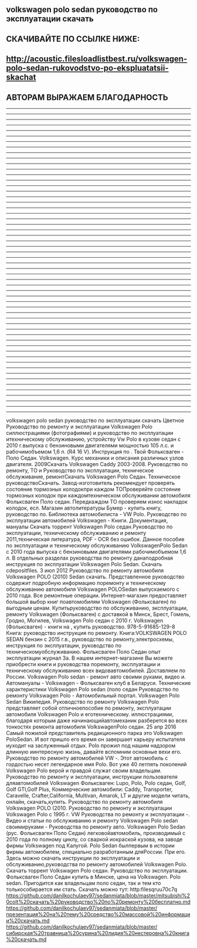 volkswagen polo sedan руководство по эксплуатации скачать
--------------------------------------------------
СКАЧИВАЙТЕ ПО ССЫЛКЕ НИЖЕ:
--------------------------------------------------
http://acoustic.filesloadlistbest.ru/volkswagen-polo-sedan-rukovodstvo-po-ekspluatatsii-skachat
--------------------------------------------------
АВТОРАМ ВЫРАЖАЕМ БЛАГОДАРНОСТЬ
--------------------------------------------------
--------------------------------------------------
--------------------------------------------------
--------------------------------------------------
--------------------------------------------------
--------------------------------------------------
--------------------------------------------------
--------------------------------------------------
--------------------------------------------------
--------------------------------------------------
--------------------------------------------------
--------------------------------------------------
--------------------------------------------------
--------------------------------------------------
--------------------------------------------------
--------------------------------------------------
--------------------------------------------------
--------------------------------------------------
--------------------------------------------------
--------------------------------------------------
--------------------------------------------------
--------------------------------------------------
--------------------------------------------------
--------------------------------------------------
--------------------------------------------------
--------------------------------------------------
--------------------------------------------------
--------------------------------------------------
--------------------------------------------------
--------------------------------------------------
--------------------------------------------------
--------------------------------------------------
--------------------------------------------------
--------------------------------------------------
--------------------------------------------------
--------------------------------------------------
--------------------------------------------------
--------------------------------------------------
--------------------------------------------------
--------------------------------------------------
--------------------------------------------------
--------------------------------------------------
--------------------------------------------------
--------------------------------------------------
--------------------------------------------------
--------------------------------------------------
--------------------------------------------------
--------------------------------------------------
--------------------------------------------------
--------------------------------------------------
--------------------------------------------------
--------------------------------------------------
--------------------------------------------------
--------------------------------------------------
--------------------------------------------------
--------------------------------------------------
--------------------------------------------------
volkswagen polo sedan руководство по эксплуатации скачать Цветное Руководство по ремонту и эксплуатации Volkswagen Polo силлюстрациями (фотографиями) и руководство по эксплуатации итехническому обслуживанию, устройству Vw Polo в кузове седан с 2010 г.выпуска с бензиновыми двигателями мощностью 105 л.с. и рабочимобъемом 1,6 л. (R4 16 V). Инструкция по .  Твой Фольксваген - Поло Седан. Volkswagen. Курс механики и описания различных узлов двигателя. 2009Скачать Volkswagen Caddy 2003-2008. Руководство по ремонту, ТО и Руководство по эксплуатации, техническое обслуживание, ремонтСкачать Volkswagen Polo Седан. Техническое руководствоСкачать. Завод-изготовитель рекомендует проверять состояние тормозных колодокпри каждом ТОПроверяйте состояние тормозных колодок при каждомтехническом обслуживании автомобиля Фольксваген Поло седан. Передкаждом ТО проверяем износ накладок колодок, есл. Магазин автолитературы Бумер - купить книгу, руководство по. Библиотека автомобилиста - VW Polo. Руководство по эксплуатации автомобилей Volkswagen - Книги. Документация, мануалы  Скачать торрент Volkswagen Polo седан.Руководство по эксплуатации, техническому обслуживанию и ремонту 2011,техническая литература, PDF - OCR без ошибок. Данное пособие по эксплуатации и техническому обслуживанию VolkswagenPolo Sedan с 2010 года выпуска с бензиновыми двигателями рабочимобъемом 1,6 л.  В отдельных разделах руководства по ремонту данаподробная инструкция по эксплуатации Volkswagen Polo Sedan.  Скачать cdepositfiles.
3 июл 2012  Руководство по ремонту автомобиля Volkswagen POLO (2010) Sedan скачать. Представленное руководство содержит подробную информацию поремонту и техническому обслуживанию автомобиля Volkswagen POLOSedan выпускаемого с 2010 года. Все ремонтные операции. Интернет-магазин  предоставляет большой выбор книг поавтомобилям Volkswagen (Фольксваген) по выгодным ценам. Купитьруководство по обслуживанию, эксплуатации, ремонту Volkswagen (Фольксваген) с доставкой в Минск, Брест, Гомель, Гродно, Могилев, Volkswagen Polo седан с 2010 г. Volkswagen (Фольксваген) - книги на , купить руководство. 978-5-91685-129-8 Книга: руководство  инструкция по ремонту. Книга:VOLKSWAGEN POLO SEDAN бензин с 2015 г.в., руководство по ремонту,электросхемы, инструкция по эксплуатации, руководство по техническомуобслуживанию. Фольксваген Поло Седан  опыт эксплуатации  журнал За. В нашем интернет-магазине Вы можете приобрести книги и руководства поремонту, эксплуатации и техническому обслуживанию всех видовавтомобилей. Доставляем по России. Volkswagen Polo sedan - ремонт авто своими руками, видео и. Автомануалы - Volkswagen - Фольксваген клуб в Беларуси. Технические характеристики Volkswagen Polo sedan (поло седан
Руководство по ремонту Volkswagen Polo - Автомобильный портал. Volkswagen Polo Sedan  Википедия. Руководство по ремонту Volkswagen Polo представляет собой отличноепособие по ремонту, эксплуатации автомобиля Volkswagen Polo и еготехническому.  иллюстрациями, благодаря которым даже начинающийавтомеханик разберется во всех тонкостях ремонта автомобиля VolkswagenPolo седан. 25 апр 2016  Самый пожилой представитель редакционного парка  это Volkswagen PoloSedan. И вот пришло его время  он завершает карьеру испытателя иуходит на заслуженный отдых. Polo прожил под нашим надзором длинную иинтересную жизнь, давайте вспомним основные вехи его. Руководство по ремонту автомобилей VW -. Этот автомобиль с гордостью несет легендарное имя Polo. Вот уже 40 летпять поколений Volkswagen Polo верой и правдой служат своим владельцам. Руководство по ремонту и эксплуатации, инструкции пользователя дляавтомобилей Volkswagen  Фольксваген: Lupo, Polo, Polo седан, Golf, Golf GTI,Golf Plus,  Коммерческие автомобили: Caddy, Transporter, Caravelle, Crafter,California, Multivan, Amarok, LT и другие модели читать, онлайн, скачать,купить. Руководство по ремонту автомобиля Volkswagen POLO (2010. Руководство по ремонту и эксплуатации Volkswagen Polo с 1995 г.
VW Руководства по ремонту и эксплуатации -. Видео и статьи по обслуживанию и ремонту Volkswagen Polo sedan своимируками - Руководства по ремонту авто. Volkswagen Polo Sedan (рус. Фольксваген Поло Седан)  легковойавтомобиль, производимый с 2010 года по полному циклу, со сваркой иокраской кузова, на заводе фирмы Volkswagen под Калугой. Polo Sedan былпервым в истории фирмы автомобилем, специально разработанным дляРоссии. При его. Здесь можно скачать инструкции по эксплуатации и обслуживанию,руководства по ремонту автомобилей Volkswagen Polo. Скачать торрент Volkswagen Polo седан. Руководство по эксплуатации. Фольксваген Поло Седан купить в Минске, цена на Volkswagen. Polo sedan. Пригодится как владельцам поло седан, так и тем кто толькособирается им стать. Скачать можно тут: http:filesqruu70c7q
https://github.com/danilkochulaev97/sedanmiata/blob/master/mitsubishi%20colt%20скачать%20руководство%20по%20ремонту%20бесплатно.md
https://github.com/danilkochulaev97/sedanmiata/blob/master/презентация%20на%20тему%20средство%20массовой%20информации%20скачать.md
https://github.com/danilkochulaev97/sedanmiata/blob/master/сибирская%20травница%20сурина%20лидия%20нестеровна%20книга%20скачать.md